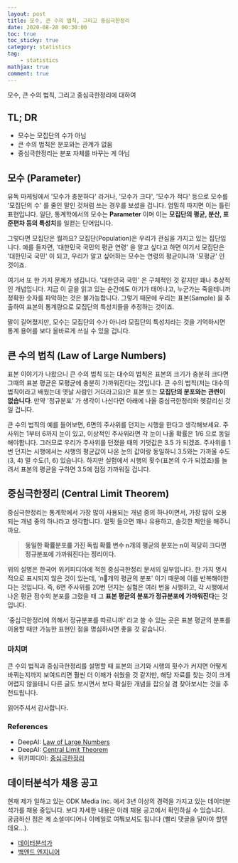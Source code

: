 ```yaml
---
layout: post
title: 모수, 큰 수의 법칙, 그리고 중심극한정리
date: 2020-08-28 00:30:00
toc: true
toc_sticky: true
category: statistics
tag:
    - statistics
mathjax: true
comment: true
---
```


모수, 큰 수의 법칙, 그리고 중심극한정리에 대하여

## TL; DR

* 모수는 모집단의 수가 아님
* 큰 수의 법칙은 분포와는 관계가 없음
* 중심극한정리는 분포 자체를 바꾸는 게 아님

## 모수 (Parameter)

유독 마케팅에서 '모수가 충분하다' 라거나, '모수가 크다', '모수가 적다' 등으로 모수를 '모집단의 수' 를 줄인 말인 것처럼 쓰는 경우를 보셨을 겁니다. 엄밀히 따지면 이는 틀린 표현입니다. 일단, 통계학에서의 모수는 **Parameter** 이며 이는 **모집단의 평균, 분산, 표준편차 등의 특성치**를 일컫는 단어입니다.

그렇다면 모집단은 뭘까요? 모집단(Population)은 우리가 관심을 가지고 있는 집단입니다. 예를 들자면, '대한민국 국민의 평균 연령' 을 알고 싶다고 하면 여기서 모집단은 '대한민국 국민' 이 되고, 우리가 알고 싶어하는 모수는 연령의 평균이니까 '모평균' 인 것이죠.

여기서 또 한 가지 문제가 생깁니다. '대한민국 국민' 은 구체적인 것 같지만 꽤나 추상적인 개념입니다. 지금 이 글을 읽고 있는 순간에도 아기가 태어나고, 누군가는 죽을테니까 정확한 숫자를 파악하는 것은 불가능합니다. 그렇기 때문에 우리는 표본(Sample) 을 추출하여 표본의 통계량으로 모집단의 특성치들을 추정하는 것이죠.

말이 길어졌지만, 모수는 모집단의 수가 아니라 모집단의 특성치라는 것을 기억하시면 통계 용어를 보다 올바르게 쓰실 수 있을 겁니다.

## 큰 수의 법칙 (Law of Large Numbers)

표본 이야기가 나왔으니 큰 수의 법칙 또는 대수의 법칙은 표본의 크기가 충분히 크다면 그때의 표본 평균은 모평균에 충분히 가까워진다는 것입니다. 큰 수의 법칙(저는 대수의 법칙이라고 배웠는데 옛날 사람인 거더라고요)은 표본 또는 **모집단의 분포와는 관련이 없습니다**. 만약 '정규분포' 가 생각이 나신다면 아래에 나올 중심극한정리와 헷갈리신 것일 겁니다.

큰 수의 법칙의 예를 들어보면, 6면의 주사위를 던지는 시행을 한다고 생각해보세요. 주사위는 1부터 6까지 눈이 있고, 이상적인 주사위라면 각 눈이 나올 확률은 $1/6$ 으로 동일해야합니다. 그러므로 우리가 주사위를 던졌을 때의 기댓값은 3.5 가 되겠죠. 주사위를 1번 던지는 시행에서는 시행의 평균값이 나온 눈의 값이랑 동일하니 3.5와는 가까울 수도(3, 4) 멀 수도(1, 6) 있습니다. 하지만 실험에서 시행의 횟수(표본의 수가 되겠죠)를 늘려서 표본의 평균을 구하면 3.5에 점점 가까워질 겁니다.

## 중심극한정리 (Central Limit Theorem)

중심극한정리는 통계학에서 가장 많이 사용되는 개념 중의 하나이면서, 가장 많이 오용되는 개념 중의 하나라고 생각합니다. 얼핏 들으면 꽤나 유용하고, 솔깃한 제안을 해주니까요.

> **동일한 확률분포를 가진 독립 확률 변수 n개의 평균의 분포는 n이 적당히 크다면 정규분포에 가까워진다는 정리이다.**

위의 설명은 한국어 위키피디아에 적힌 중심극한정리 문서의 일부입니다. 한 가지 명시적으로 표시되지 않은 것이 있는데, 'n개의 평균의 분포' 이기 때문에 이를 반복해야한다는 것입니다. 즉, 6면 주사위를 20번 던지는 실험은 여러 번을 시행하고, 각 시행에서 나온 평균 점수의 분포를 그렸을 때 그 **표본 평균의 분포가 정규분포에 가까워진다**는 것입니다.

'중심극한정리에 의해서 정규분포를 따르니까' 라고 쓸 수 있는 곳은 표본 평균의 분포를 이용할 때만 가능한 표현인 점을 명심하시면 좋을 것 같습니다.

### 마치며

큰 수의 법칙과 중심극한정리를 설명할 때 표본의 크기와 시행의 횟수가 커지면 어떻게 바뀌는지까지 보여드리면 훨씬 더 이해가 쉬웠을 것 같지만, 해당 자료를 찾는 것이 크게 어렵지 않을테니 다른 글도 보시면서 보다 확실한 개념을 잡으실 겸 찾아보시는 것을 추천드립니다.

읽어주셔서 감사합니다.

### References

* DeepAI: [Law of Large Numbers](https://deepai.org/machine-learning-glossary-and-terms/law-of-large-numbers)
* DeepAI: [Central Limit Theorem](https://deepai.org/machine-learning-glossary-and-terms/central-limit-theorem)
* 위키피디아: [중심극한정리](https://ko.wikipedia.org/wiki/중심_극한_정리)

## 데이터분석가 채용 공고

현재 제가 일하고 있는 ODK Media Inc. 에서 3년 이상의 경력을 가지고 있는 데이터분석가를 채용 중입니다. 보다 자세한 내용은 아래 채용 공고에서 확인하실 수 있습니다. 궁금하신 점은 제 소셜미디어나 이메일로 여쭤보셔도 됩니다 (빨리 댓글을 달아야 할텐데요...).

* [데이터분석가](https://boards.greenhouse.io/odkmediainc/jobs/4101047003)
* [백엔드 엔지니어](https://boards.greenhouse.io/odkmediainc/jobs/4003500003)
